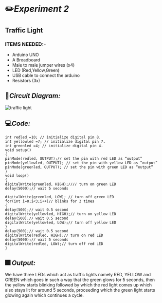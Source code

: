 # ✏️***Experiment 2***
## Traffic Light
### __ITEMS NEEDED:-__
* Arduino UNO
* A Breadboard
* Male to male jumper wires (x4)
* LED (Red,Yellow,Green)
* USB cable to connect the arduino
* Resistors (3x)

## 🔌***Circuit Diagram:***

![traffic light](https://user-images.githubusercontent.com/81525399/149192556-5f793df0-5425-45c8-9387-06b0a1a92aac.jpg)


## 💻***Code:***

 ```
int redled =10; // initialize digital pin 8.
int yellowled =7; // initialize digital pin 7.
int greenled =4; // initialize digital pin 4.
void setup()
{
pinMode(redled, OUTPUT);// set the pin with red LED as “output”
pinMode(yellowled, OUTPUT); // set the pin with yellow LED as “output”
pinMode(greenled, OUTPUT); // set the pin with green LED as “output”
}
void loop()
{
digitalWrite(greenled, HIGH);//// turn on green LED
delay(5000);// wait 5 seconds

digitalWrite(greenled, LOW); // turn off green LED
for(int i=0;i<3;i++)// blinks for 3 times
{
delay(500);// wait 0.5 second
digitalWrite(yellowled, HIGH);// turn on yellow LED
delay(500);// wait 0.5 second
digitalWrite(yellowled, LOW);// turn off yellow LED
} 
delay(500);// wait 0.5 second
digitalWrite(redled, HIGH);// turn on red LED
delay(5000);// wait 5 seconds
digitalWrite(redled, LOW);// turn off red LED
}

```
## 🎆 **_Output:_**
We have three LEDs which act as traffic lights namely RED, YELLOW and GREEN which goes in such a way that the green glows for 5 seconds, then the yellow starts blinking followed by which the red light comes up which also stays lit for around 5 seconds, proceeding which the green light starts glowing again which continues a cycle.

<iframe width="560" height="315" src="    " title="YouTube video player" frameborder="0" allow="accelerometer; autoplay; clipboard-write; encrypted-media; gyroscope; picture-in-picture" allowfullscreen></iframe>
